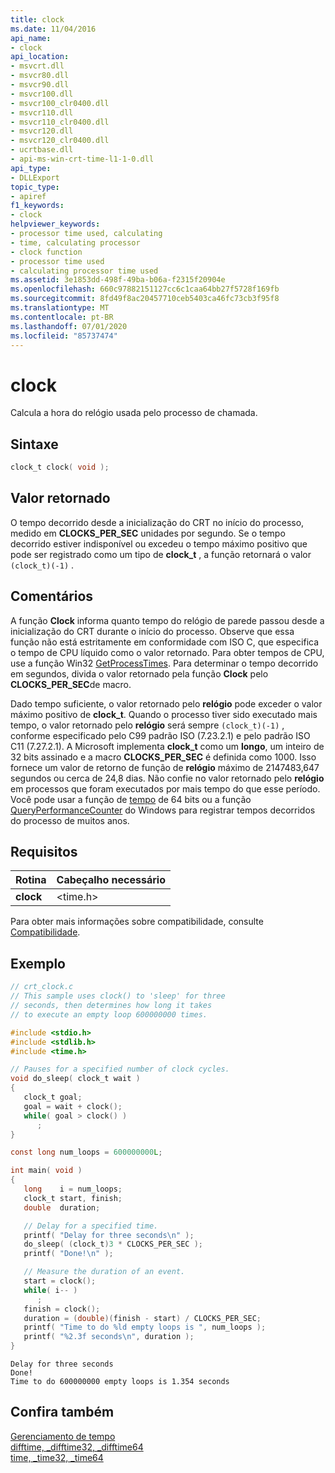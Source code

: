 ```yaml
---
title: clock
ms.date: 11/04/2016
api_name:
- clock
api_location:
- msvcrt.dll
- msvcr80.dll
- msvcr90.dll
- msvcr100.dll
- msvcr100_clr0400.dll
- msvcr110.dll
- msvcr110_clr0400.dll
- msvcr120.dll
- msvcr120_clr0400.dll
- ucrtbase.dll
- api-ms-win-crt-time-l1-1-0.dll
api_type:
- DLLExport
topic_type:
- apiref
f1_keywords:
- clock
helpviewer_keywords:
- processor time used, calculating
- time, calculating processor
- clock function
- processor time used
- calculating processor time used
ms.assetid: 3e1853dd-498f-49ba-b06a-f2315f20904e
ms.openlocfilehash: 660c97882151127cc6c1caa64bb27f5728f169fb
ms.sourcegitcommit: 8fd49f8ac20457710ceb5403ca46fc73cb3f95f8
ms.translationtype: MT
ms.contentlocale: pt-BR
ms.lasthandoff: 07/01/2020
ms.locfileid: "85737474"
---
```

# <a name="clock"></a>clock

Calcula a hora do relógio usada pelo processo de chamada.

## <a name="syntax"></a>Sintaxe

```C
clock_t clock( void );
```

## <a name="return-value"></a>Valor retornado

O tempo decorrido desde a inicialização do CRT no início do processo, medido em **CLOCKS_PER_SEC** unidades por segundo. Se o tempo decorrido estiver indisponível ou excedeu o tempo máximo positivo que pode ser registrado como um tipo de **clock_t** , a função retornará o valor `(clock_t)(-1)` .

## <a name="remarks"></a>Comentários

A função **Clock** informa quanto tempo do relógio de parede passou desde a inicialização do CRT durante o início do processo. Observe que essa função não está estritamente em conformidade com ISO C, que especifica o tempo de CPU líquido como o valor retornado. Para obter tempos de CPU, use a função Win32 [GetProcessTimes](/windows/win32/api/processthreadsapi/nf-processthreadsapi-getprocesstimes). Para determinar o tempo decorrido em segundos, divida o valor retornado pela função **Clock** pelo **CLOCKS_PER_SEC**de macro.

Dado tempo suficiente, o valor retornado pelo **relógio** pode exceder o valor máximo positivo de **clock_t**. Quando o processo tiver sido executado mais tempo, o valor retornado pelo **relógio** será sempre `(clock_t)(-1)` , conforme especificado pelo C99 padrão ISO (7.23.2.1) e pelo padrão ISO C11 (7.27.2.1). A Microsoft implementa **clock_t** como um **longo**, um inteiro de 32 bits assinado e a macro **CLOCKS_PER_SEC** é definida como 1000. Isso fornece um valor de retorno de função de **relógio** máximo de 2147483,647 segundos ou cerca de 24,8 dias. Não confie no valor retornado pelo **relógio** em processos que foram executados por mais tempo do que esse período. Você pode usar a função de [tempo](time-time32-time64.md) de 64 bits ou a função [QueryPerformanceCounter](/windows/win32/api/profileapi/nf-profileapi-queryperformancecounter) do Windows para registrar tempos decorridos do processo de muitos anos.

## <a name="requirements"></a>Requisitos

|Rotina|Cabeçalho necessário|
|-------------|---------------------|
|**clock**|\<time.h>|

Para obter mais informações sobre compatibilidade, consulte [Compatibilidade](../../c-runtime-library/compatibility.md).

## <a name="example"></a>Exemplo

```C
// crt_clock.c
// This sample uses clock() to 'sleep' for three
// seconds, then determines how long it takes
// to execute an empty loop 600000000 times.

#include <stdio.h>
#include <stdlib.h>
#include <time.h>

// Pauses for a specified number of clock cycles.
void do_sleep( clock_t wait )
{
   clock_t goal;
   goal = wait + clock();
   while( goal > clock() )
      ;
}

const long num_loops = 600000000L;

int main( void )
{
   long    i = num_loops;
   clock_t start, finish;
   double  duration;

   // Delay for a specified time.
   printf( "Delay for three seconds\n" );
   do_sleep( (clock_t)3 * CLOCKS_PER_SEC );
   printf( "Done!\n" );

   // Measure the duration of an event.
   start = clock();
   while( i-- )
      ;
   finish = clock();
   duration = (double)(finish - start) / CLOCKS_PER_SEC;
   printf( "Time to do %ld empty loops is ", num_loops );
   printf( "%2.3f seconds\n", duration );
}
```

```Output
Delay for three seconds
Done!
Time to do 600000000 empty loops is 1.354 seconds
```

## <a name="see-also"></a>Confira também

[Gerenciamento de tempo](../../c-runtime-library/time-management.md)<br/>
[difftime, _difftime32, _difftime64](difftime-difftime32-difftime64.md)<br/>
[time, _time32, _time64](time-time32-time64.md)<br/>
